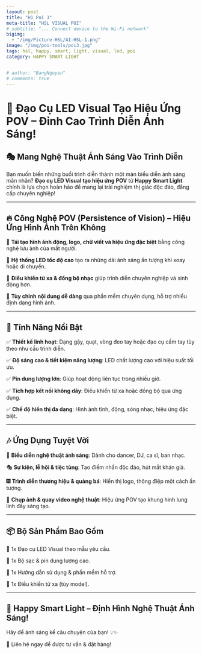 ```yaml
---
layout: post
title: "H1 Poi 3"
meta-title: "HSL VISUAL POI"
# subtitle: "... Connect device to the Wi-Fi network"
bigimg:
  - "/img/Picture-HSL/AI-HSL-1.png"
image: "/img/poi-tools/poi3.jpg"
tags: hsl, happy, smart, light, visual, led, poi
category: HAPPY SMART LIGHT


# author: "BangNguyen"
# comments: true
---
```

# 🌟 Đạo Cụ LED Visual Tạo Hiệu Ứng POV – Đỉnh Cao Trình Diễn Ánh Sáng!

## 🎭 Mang Nghệ Thuật Ánh Sáng Vào Trình Diễn

Bạn muốn biến những buổi trình diễn thành một màn biểu diễn ánh sáng mãn nhãn? **Đạo cụ LED Visual tạo hiệu ứng POV** từ **Happy Smart Light** chính là lựa chọn hoàn hảo để mang lại trải nghiệm thị giác độc đáo, đẳng cấp chuyên nghiệp!

---

## 🔥 Công Nghệ POV (Persistence of Vision) – Hiệu Ứng Hình Ảnh Trên Không

🔹 **Tái tạo hình ảnh động, logo, chữ viết và hiệu ứng đặc biệt** bằng công nghệ lưu ảnh của mắt người.

🔹 **Hệ thống LED tốc độ cao** tạo ra những dải ánh sáng ấn tượng khi xoay hoặc di chuyển.

🔹 **Điều khiển từ xa & đồng bộ nhạc** giúp trình diễn chuyên nghiệp và sinh động hơn.

🔹 **Tùy chỉnh nội dung dễ dàng** qua phần mềm chuyên dụng, hỗ trợ nhiều định dạng hình ảnh.

---

## 🚀 Tính Năng Nổi Bật
✅ **Thiết kế linh hoạt**: Dạng gậy, quạt, vòng đeo tay hoặc đạo cụ cầm tay tùy theo nhu cầu trình diễn.

✅ **Độ sáng cao & tiết kiệm năng lượng**: LED chất lượng cao với hiệu suất tối ưu.

✅ **Pin dung lượng lớn**: Giúp hoạt động liên tục trong nhiều giờ.

✅ **Tích hợp kết nối không dây**: Điều khiển từ xa hoặc đồng bộ qua ứng dụng.

✅ **Chế độ hiển thị đa dạng**: Hình ảnh tĩnh, động, sóng nhạc, hiệu ứng đặc biệt.

---

## 🎶 Ứng Dụng Tuyệt Vời

🎤 **Biểu diễn nghệ thuật ánh sáng**: Dành cho dancer, DJ, ca sĩ, ban nhạc.

🎭 **Sự kiện, lễ hội & tiệc tùng**: Tạo điểm nhấn độc đáo, hút mắt khán giả.

🎆 **Trình diễn thương hiệu & quảng bá**: Hiển thị logo, thông điệp một cách ấn tượng.

🎪 **Chụp ảnh & quay video nghệ thuật**: Hiệu ứng POV tạo khung hình lung linh đầy sáng tạo.

---

## 📦 Bộ Sản Phẩm Bao Gồm
🔹 1x Đạo cụ LED Visual theo mẫu yêu cầu.

🔹 1x Bộ sạc & pin dung lượng cao.

🔹 1x Hướng dẫn sử dụng & phần mềm hỗ trợ.

🔹 1x Điều khiển từ xa (tùy model).

---

## 🎯 Happy Smart Light – Định Hình Nghệ Thuật Ánh Sáng!

Hãy để ánh sáng kể câu chuyện của bạn! 💡✨

📩 Liên hệ ngay để được tư vấn & đặt hàng!

